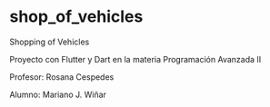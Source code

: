# shop_of_vehicles
Shopping of Vehicles

Proyecto con Flutter y Dart en la materia Programación Avanzada II

Profesor: Rosana Cespedes

Alumno: Mariano J. Wiñar
